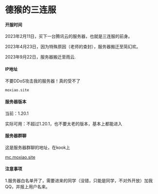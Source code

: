 # 德猴的三连服

#### 开服时间

2023年2月11日，买下一台腾讯云的服务器，也就是三连服的前身。

2023年4月23日，因为特殊原因（老师的查封），服务器搬迁至简幻欢。

2023年9月22日，服务器搬迁至雨云.

#### IP地址

不要DDoS攻击我的服务器！真的受不了

```html
moxiao.site
```

#### 服务器版本

当前：1.20.1

实际可用：不超过1.20.1，也不要太老的版本，基本上都能进入

#### 服务器群聊

这是服务器群聊的地址，在kook上

[mc.moxiao.site](https://mc.moxiao.site/)

#### 注意事项

1.服务器白名单开了，需要进来的同学（没错，只能是同学，不对外开放）加我QQ，并报上用户名来。

